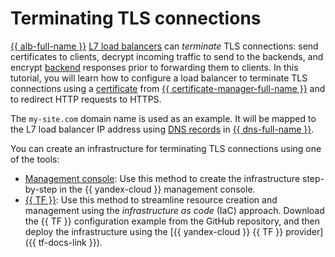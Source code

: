 # Terminating TLS connections


[{{ alb-full-name }}](../../application-load-balancer/) [L7 load balancers](../../application-load-balancer/concepts/application-load-balancer.md) can _terminate_ TLS connections: send certificates to clients, decrypt incoming traffic to send to the backends, and encrypt [backend](../../application-load-balancer/concepts/backend-group.md) responses prior to forwarding them to clients. In this tutorial, you will learn how to configure a load balancer to terminate TLS connections using a [certificate](../../certificate-manager/concepts/index.md) from [{{ certificate-manager-full-name }}](../../certificate-manager/) and to redirect HTTP requests to HTTPS.

The `my-site.com` domain name is used as an example. It will be mapped to the L7 load balancer IP address using [DNS records](../../dns/concepts/resource-record.md) in [{{ dns-full-name }}](../../dns/).

You can create an infrastructure for terminating TLS connections using one of the tools:
* [Management console](../../tutorials/security/tls-termination/console.md): Use this method to create the infrastructure step-by-step in the {{ yandex-cloud }} management console.
* [{{ TF }}](../../tutorials/security/tls-termination/terraform.md): Use this method to streamline resource creation and management using the _infrastructure as code_ (IaC) approach. Download the {{ TF }} configuration example from the GitHub repository, and then deploy the infrastructure using the [{{ yandex-cloud }} {{ TF }} provider]({{ tf-docs-link }}).